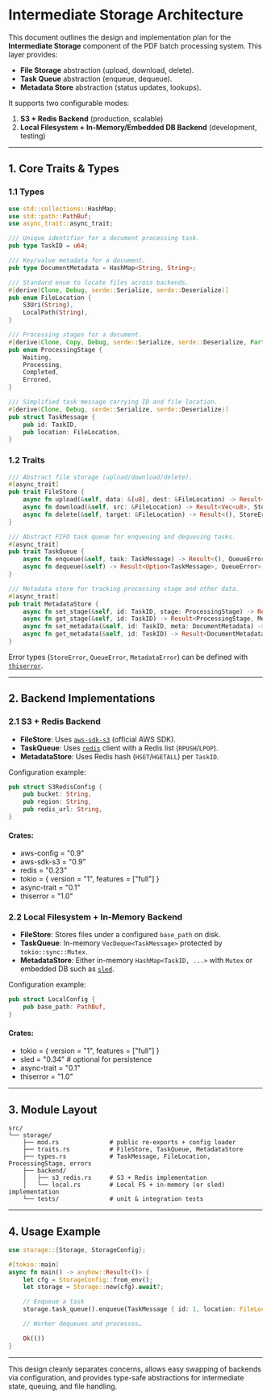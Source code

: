 # Intermediate Storage Architecture

This document outlines the design and implementation plan for the **Intermediate Storage** component of the PDF batch processing system. This layer provides:

- **File Storage** abstraction (upload, download, delete).
- **Task Queue** abstraction (enqueue, dequeue).
- **Metadata Store** abstraction (status updates, lookups).

It supports two configurable modes:

1. **S3 + Redis Backend** (production, scalable)  
2. **Local Filesystem + In-Memory/Embedded DB Backend** (development, testing)

---

## 1. Core Traits & Types

### 1.1 Types

```rust
use std::collections::HashMap;
use std::path::PathBuf;
use async_trait::async_trait;

/// Unique identifier for a document processing task.
pub type TaskID = u64;

/// Key/value metadata for a document.
pub type DocumentMetadata = HashMap<String, String>;

/// Standard enum to locate files across backends.
#[derive(Clone, Debug, serde::Serialize, serde::Deserialize)]
pub enum FileLocation {
    S3Uri(String),
    LocalPath(String),
}

/// Processing stages for a document.
#[derive(Clone, Copy, Debug, serde::Serialize, serde::Deserialize, PartialEq)]
pub enum ProcessingStage {
    Waiting,
    Processing,
    Completed,
    Errored,
}

/// Simplified task message carrying ID and file location.
#[derive(Clone, Debug, serde::Serialize, serde::Deserialize)]
pub struct TaskMessage {
    pub id: TaskID,
    pub location: FileLocation,
}
```

### 1.2 Traits

```rust
/// Abstract file storage (upload/download/delete).
#[async_trait]
pub trait FileStore {
    async fn upload(&self, data: &[u8], dest: &FileLocation) -> Result<(), StoreError>;
    async fn download(&self, src: &FileLocation) -> Result<Vec<u8>, StoreError>;
    async fn delete(&self, target: &FileLocation) -> Result<(), StoreError>;
}

/// Abstract FIFO task queue for enqueuing and dequeuing tasks.
#[async_trait]
pub trait TaskQueue {
    async fn enqueue(&self, task: TaskMessage) -> Result<(), QueueError>;
    async fn dequeue(&self) -> Result<Option<TaskMessage>, QueueError>;
}

/// Metadata store for tracking processing stage and other data.
#[async_trait]
pub trait MetadataStore {
    async fn set_stage(&self, id: TaskID, stage: ProcessingStage) -> Result<(), MetadataError>;
    async fn get_stage(&self, id: TaskID) -> Result<ProcessingStage, MetadataError>;
    async fn set_metadata(&self, id: TaskID, meta: DocumentMetadata) -> Result<(), MetadataError>;
    async fn get_metadata(&self, id: TaskID) -> Result<DocumentMetadata, MetadataError>;
}
```

Error types (`StoreError`, `QueueError`, `MetadataError`) can be defined with [`thiserror`](https://crates.io/crates/thiserror).

---

## 2. Backend Implementations

### 2.1 S3 + Redis Backend

- **FileStore**:  Uses [`aws-sdk-s3`](https://crates.io/crates/aws-sdk-s3) (official AWS SDK).  
- **TaskQueue**: Uses [`redis`](https://crates.io/crates/redis) client with a Redis list (`RPUSH`/`LPOP`).  
- **MetadataStore**: Uses Redis hash (`HSET`/`HGETALL`) per `TaskID`.

Configuration example:
```rust
pub struct S3RedisConfig {
    pub bucket: String,
    pub region: String,
    pub redis_url: String,
}
```

#### Crates:
- aws-config = "0.9"
- aws-sdk-s3 = "0.9"
- redis = "0.23"
- tokio = { version = "1", features = ["full"] }
- async-trait = "0.1"
- thiserror = "1.0"

### 2.2 Local Filesystem + In-Memory Backend

- **FileStore**: Stores files under a configured `base_path` on disk.  
- **TaskQueue**: In-memory `VecDeque<TaskMessage>` protected by `tokio::sync::Mutex`.  
- **MetadataStore**: Either in-memory `HashMap<TaskID, ...>` with `Mutex` or embedded DB such as [`sled`](https://crates.io/crates/sled).

Configuration example:
```rust
pub struct LocalConfig {
    pub base_path: PathBuf,
}
```

#### Crates:
- tokio = { version = "1", features = ["full"] }
- sled = "0.34"           # optional for persistence
- async-trait = "0.1"
- thiserror = "1.0"

---

## 3. Module Layout

```
src/
└── storage/
    ├── mod.rs              # public re-exports + config loader
    ├── traits.rs           # FileStore, TaskQueue, MetadataStore
    ├── types.rs            # TaskMessage, FileLocation, ProcessingStage, errors
    ├── backend/
    │   ├── s3_redis.rs     # S3 + Redis implementation
    │   └── local.rs        # Local FS + in-memory (or sled) implementation
    └── tests/              # unit & integration tests
```

---

## 4. Usage Example

```rust
use storage::{Storage, StorageConfig};

#[tokio::main]
async fn main() -> anyhow::Result<()> {
    let cfg = StorageConfig::from_env();
    let storage = Storage::new(cfg).await?;

    // Enqueue a task
    storage.task_queue().enqueue(TaskMessage { id: 1, location: FileLocation::LocalPath("/tmp/doc.pdf".into()) }).await?;

    // Worker dequeues and processes…

    Ok(())
}
```

---

This design cleanly separates concerns, allows easy swapping of backends via configuration, and provides type-safe abstractions for intermediate state, queuing, and file handling.
